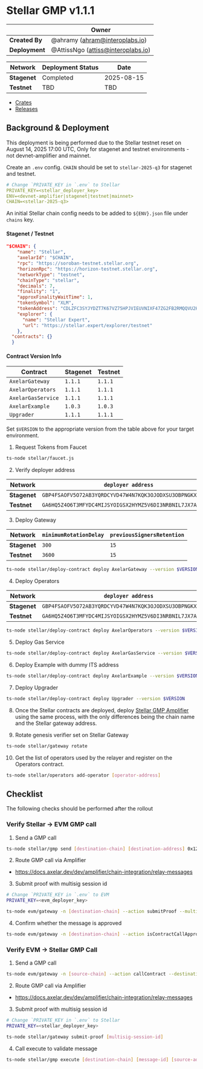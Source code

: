 # Stellar GMP v1.1.1

|                | **Owner**                            |
| -------------- | ------------------------------------ |
| **Created By** | @ahramy (<ahram@interoplabs.io>)     |
| **Deployment** | @AttissNgo (<attiss@interoplabs.io>) |

| **Network**  | **Deployment Status** | **Date**   |
| ------------ | --------------------- | ---------- |
| **Stagenet** | Completed             | 2025-08-15 |
| **Testnet**  | TBD                   | TBD        |

- [Crates](https://crates.io/crates/stellar-axelar-gateway/1.1.1)
- [Releases](https://github.com/axelarnetwork/axelar-amplifier-stellar/releases/tag/stellar-axelar-gateway-v1.1.1)

## Background & Deployment

This deployment is being performed due to the Stellar testnet reset on August 14, 2025 17:00 UTC,
Only for stagenet and testnet environments - not devnet-amplifier and mainnet.

Create an `.env` config. `CHAIN` should be set to `stellar-2025-q3` for stagenet and testnet.

```yaml
# Change `PRIVATE_KEY in `.env` to Stellar
PRIVATE_KEY=<stellar_deployer_key>
ENV=<devnet-amplifier|stagenet|testnet|mainnet>
CHAIN=<stellar-2025-q3>
```

An initial Stellar chain config needs to be added to `${ENV}.json` file under `chains` key.

#### Stagenet / Testnet

```json
"$CHAIN": {
    "name": "Stellar",
    "axelarId": "$CHAIN",
    "rpc": "https://soroban-testnet.stellar.org",
    "horizonRpc": "https://horizon-testnet.stellar.org",
    "networkType": "testnet",
    "chainType": "stellar",
    "decimals": 7,
    "finality": "1",
    "approxFinalityWaitTime": 1,
    "tokenSymbol": "XLM",
    "tokenAddress": "CDLZFC3SYJYDZT7K67VZ75HPJVIEUVNIXF47ZG2FB2RMQQVU2HHGCYSC",
    "explorer": {
      "name": "Stellar Expert",
      "url": "https://stellar.expert/explorer/testnet"
    },
  "contracts": {}
  }
```

#### Contract Version Info

| Contract           | **Stagenet** | **Testnet** |
| ------------------ | ------------ | ----------- |
| `AxelarGateway`    | `1.1.1`      | `1.1.1`     |
| `AxelarOperators`  | `1.1.1`      | `1.1.1`     |
| `AxelarGasService` | `1.1.1`      | `1.1.1`     |
| `AxelarExample`    | `1.0.3`      | `1.0.3`     |
| `Upgrader`         | `1.1.1`      | `1.1.1`     |

Set `$VERSION` to the appropriate version from the table above for your target environment.

1. Request Tokens from Faucet

```bash
ts-node stellar/faucet.js
```

2. Verify deployer address

| Network      | `deployer address`                                         |
| ------------ | ---------------------------------------------------------- |
| **Stagenet** | `GBP4FSAOFV5O72AB3YQRDCYVD47W4N7KQK3OJODXSU3OBPNGKX4SQTJ3` |
| **Testnet**  | `GA6HQ5Z4O6T3MFYDC4MIJSYOIGSX2HYMZ5V6DI3NRBNIL7JX7A7IEO5Z` |

3. Deploy Gateway

| Network      | `minimumRotationDelay` | `previousSignersRetention` |
| ------------ | ---------------------- | -------------------------- |
| **Stagenet** | `300`                  | `15`                       |
| **Testnet**  | `3600`                 | `15`                       |

```bash
ts-node stellar/deploy-contract deploy AxelarGateway --version $VERSION --minimum-rotation-delay [minimum-rotation-delay] --previous-signers-retention 15
```

4. Deploy Operators

| Network      | `deployer address`                                         |
| ------------ | ---------------------------------------------------------- |
| **Stagenet** | `GBP4FSAOFV5O72AB3YQRDCYVD47W4N7KQK3OJODXSU3OBPNGKX4SQTJ3` |
| **Testnet**  | `GA6HQ5Z4O6T3MFYDC4MIJSYOIGSX2HYMZ5V6DI3NRBNIL7JX7A7IEO5Z` |

```bash
ts-node stellar/deploy-contract deploy AxelarOperators --version $VERSION
```

5. Deploy Gas Service

```bash
ts-node stellar/deploy-contract deploy AxelarGasService --version $VERSION
```

6. Deploy Example with dummy ITS address

```bash
ts-node stellar/deploy-contract deploy AxelarExample --version $VERSION --use-dummy-its-address
```

7. Deploy Upgrader

```bash
ts-node stellar/deploy-contract deploy Upgrader --version $VERSION
```

8. Once the Stellar contracts are deployed, deploy [Stellar GMP Amplifier](../cosmwasm/2025-01-Stellar-GMP-v1.0.0.md) using the same process, with the only differences being the chain name and the Stellar gateway address.

9. Rotate genesis verifier set on Stellar Gateway

```bash
ts-node stellar/gateway rotate
```

10. Get the list of operators used by the relayer and register on the Operators contract.

```bash
ts-node stellar/operators add-operator [operator-address]
```

## Checklist

The following checks should be performed after the rollout

### Verify Stellar → EVM GMP call

1. Send a GMP call

```bash
ts-node stellar/gmp send [destination-chain] [destination-address] 0x1234 --gas-amount 1000000
```

2. Route GMP call via Amplifier

- <https://docs.axelar.dev/dev/amplifier/chain-integration/relay-messages>

3. Submit proof with multisig session id

```bash
# Change `PRIVATE_KEY in `.env` to EVM
PRIVATE_KEY=<evm_deployer_key>

ts-node evm/gateway -n [destination-chain] --action submitProof --multisigSessionId [multisig-session-id]
```

4. Confirm whether the message is approved

```bash
ts-node evm/gateway -n [destination-chain] --action isContractCallApproved --commandID [command-id] --sourceChain $CHAIN --sourceAddress [source-address] --destination [destination-address] --payloadHash 0x1ac7d1b81b7ba1025b36ccb86723da6ee5a87259f1c2fd5abe69d3200b512ec8
```

### Verify EVM → Stellar GMP Call

1. Send a GMP call

```bash
ts-node evm/gateway -n [source-chain] --action callContract --destinationChain $CHAIN --destination [destination-address] --payload 0x1234
```

2. Route GMP call via Amplifier

- <https://docs.axelar.dev/dev/amplifier/chain-integration/relay-messages>

3. Submit proof with multisig session id

```bash
# Change `PRIVATE_KEY in `.env` to Stellar
PRIVATE_KEY=<stellar_deployer_key>

ts-node stellar/gateway submit-proof [multisig-session-id]
```

4. Call execute to validate message

```bash
ts-node stellar/gmp execute [destination-chain] [message-id] [source-address] [0x1234]
```
